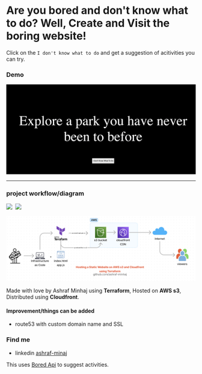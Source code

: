 # Are you bored and don't know what to do? Well, Create and Visit the boring website!
 Click on the `I don't know what to do` and get a suggestion of acitivities you can try.

### Demo
![cover](docs/ss.png)

------

### project workflow/diagram
![](https://img.shields.io/badge/Terraform-1.3.3-white?style=plastic&logo=terraform)&nbsp;
![](https://img.shields.io/badge/html--orange?style=plastic&logo=html5)&nbsp;

![diagram](docs/diagram.png)

Made with love by Ashraf Minhaj using **Terraform**, Hosted on **AWS s3**, Distributed using **Cloudfront**.

#### Improvement/things can be added
* route53 with custom domain name and SSL

### Find me 
* linkedin [ashraf-minaj](https://www.linkedin.com/in/ashraf-minhaj)

This uses [Bored Api](https://www.boredapi.com) to suggest activities.
